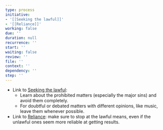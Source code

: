```yaml
---
type: process
initiative:
- '[[Seeking the lawful]]'
- '[[Reliance]]'
working: false
due: ''
duration: null
recurrence: ''
start: ''
waiting: false
review: ''
file: ''
context: ''
dependency: ''
step: ''
---
```


* Link to [Seeking the lawful](docs/sidebar1/Initiatives/worship/Seeking%20the%20lawful.md):
	* Learn about the prohibited matters (especially the major sins) and avoid them completely.
	* For doubtful or debated matters with different opinions, like music, leave them whenever possible.
* Link to [Reliance](docs/sidebar1/Initiatives/good%20traits/Reliance.md): make sure to stop at the lawful means, even if the unlawful ones seem more reliable at getting results.
